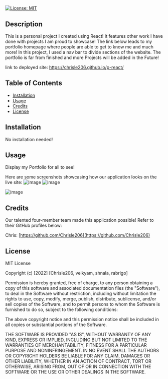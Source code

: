 # <portfolio-react>

[![License: MIT](https://img.shields.io/badge/License-MIT-yellow.svg)](https://opensource.org/licenses/MIT)

## Description

This is a personal project I created using React! It features other work I have done with projects I am proud to showcase! The link below leads to my portfolio homepage where people are able to get to know me and much more! In this project, I used a nav bar to divide sections of the website. The portfolio is far from finished and more Projects will be added in the Future!

link to deployed site: https://chrisle206.github.io/p-react/


## Table of Contents

- [Installation](#installation)
- [Usage](#usage)
- [Credits](#credits)
- [License](#license)

## Installation
No installation needed!

## Usage

Display my Portfolio for all to see!

Here are some screenshots showcasing how our application looks on the live site:
![image](https://user-images.githubusercontent.com/89957990/156710990-426c86f6-2b8f-4e85-92e4-69ba3764d317.png)
  ![image](https://user-images.githubusercontent.com/89957990/158039709-92aaf8a3-a5f7-4b9b-8643-4cb024ae710c.png)

![image](https://user-images.githubusercontent.com/89957990/156711021-866a8bac-6c48-45b9-b1e5-04fb9e3da562.png)





## Credits

Our talented four-member team made this application possible! Refer to their GitHub profiles below:

Chris: [https://github.com/Chrisle206](https://github.com/Chrisle206)


## License

MIT License

Copyright (c) [2022] [Chrisle206, velkyam, shnala, rabrigo]

Permission is hereby granted, free of charge, to any person obtaining a copy
of this software and associated documentation files (the "Software"), to deal
in the Software without restriction, including without limitation the rights
to use, copy, modify, merge, publish, distribute, sublicense, and/or sell
copies of the Software, and to permit persons to whom the Software is
furnished to do so, subject to the following conditions:

The above copyright notice and this permission notice shall be included in all
copies or substantial portions of the Software.

THE SOFTWARE IS PROVIDED "AS IS", WITHOUT WARRANTY OF ANY KIND, EXPRESS OR
IMPLIED, INCLUDING BUT NOT LIMITED TO THE WARRANTIES OF MERCHANTABILITY,
FITNESS FOR A PARTICULAR PURPOSE AND NONINFRINGEMENT. IN NO EVENT SHALL THE
AUTHORS OR COPYRIGHT HOLDERS BE LIABLE FOR ANY CLAIM, DAMAGES OR OTHER
LIABILITY, WHETHER IN AN ACTION OF CONTRACT, TORT OR OTHERWISE, ARISING FROM,
OUT OF OR IN CONNECTION WITH THE SOFTWARE OR THE USE OR OTHER DEALINGS IN THE
SOFTWARE.

